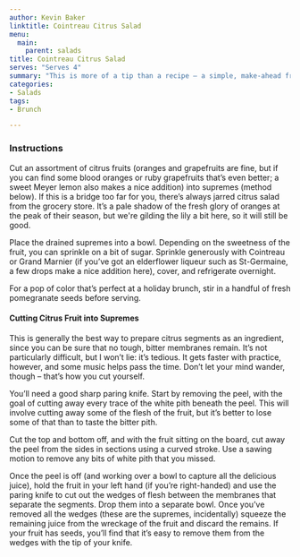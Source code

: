 ```yaml
---
author: Kevin Baker
linktitle: Cointreau Citrus Salad
menu:
  main:
    parent: salads
title: Cointreau Citrus Salad
serves: "Serves 4"
summary: "This is more of a tip than a recipe – a simple, make-ahead fruit salad that is perfect for brunch. "
categories:
- Salads
tags:
- Brunch  

---
```

### Instructions

Cut an assortment of citrus fruits (oranges and grapefruits are fine, but if you can find some blood oranges or ruby grapefruits that’s even better; a sweet Meyer lemon also makes a nice addition) into supremes (method below).  If this is a bridge too far for you, there’s always jarred citrus salad from the grocery store. It’s a pale shadow of the fresh glory of oranges at the peak of their season, but we're gilding the lily a bit here, so it will still be good.

Place the drained supremes into a bowl. Depending on the sweetness of the fruit, you can sprinkle on a bit of sugar. Sprinkle generously with Cointreau or Grand Marnier (if you’ve got an elderflower liqueur such as St-Germaine, a few drops make a nice addition here), cover, and refrigerate overnight.

For a pop of color that’s perfect at a holiday brunch, stir in a handful of fresh pomegranate seeds before serving.

#### Cutting Citrus Fruit into Supremes
This is generally the best way to prepare citrus segments as an ingredient, since you can be sure that no tough, bitter membranes remain. It’s not particularly difficult, but I won’t lie: it’s tedious. It gets faster with practice, however, and some music helps pass the time. Don’t let your mind wander, though – that’s how you cut yourself.

You’ll need a good sharp paring knife. Start by removing the peel, with the goal of cutting away every trace of the white pith beneath the peel. This will involve cutting away some of the flesh of the fruit, but it’s better to lose some of that than to taste the bitter pith.

Cut the top and bottom off, and with the fruit sitting on the board, cut away the peel from the sides in sections using a curved stroke. Use a sawing motion to remove any bits of white pith that you missed.

Once the peel is off (and working over a bowl to capture all the delicious juice), hold the fruit in your left hand (if you’re right-handed) and use the paring knife to cut out the wedges of flesh between the membranes that separate the segments. Drop them into a separate bowl. Once you’ve removed all the wedges (these are the supremes, incidentally) squeeze the remaining juice from the wreckage of the fruit and discard the remains. If your fruit has seeds, you’ll find that it’s easy to remove them from the wedges with the tip of your knife.